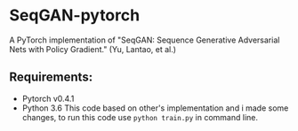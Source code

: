 # SeqGAN-pytorch
A PyTorch implementation of "SeqGAN: Sequence Generative Adversarial Nets with Policy Gradient." (Yu, Lantao, et al.)
## Requirements:
- Pytorch v0.4.1
- Python 3.6
This code based on other's implementation and i made some changes, to run this code use `python train.py` in command line.
